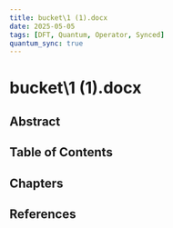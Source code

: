 ```yaml
---
title: bucket\1 (1).docx
date: 2025-05-05
tags: [DFT, Quantum, Operator, Synced]
quantum_sync: true
---
```

# bucket\1 (1).docx

## Abstract

## Table of Contents

## Chapters

## References

